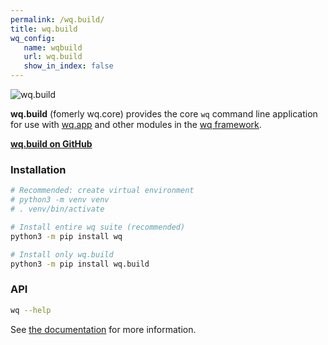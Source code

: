 ```yaml
---
permalink: /wq.build/
title: wq.build
wq_config:
   name: wqbuild
   url: wq.build
   show_in_index: false
---
```


![wq.build](https://wq.io/images/wq.build.svg)

**wq.build** (fomerly wq.core) provides the core `wq` command line application for use with [wq.app] and other modules in the [wq framework].

[**wq.build on GitHub**](https://github.com/wq/wq.build)

### Installation

```bash
# Recommended: create virtual environment
# python3 -m venv venv
# . venv/bin/activate

# Install entire wq suite (recommended)
python3 -m pip install wq

# Install only wq.build
python3 -m pip install wq.build
```

### API

```bash
wq --help
```

See [the documentation][setup] for more information.

[wq.app]: ../wq.app/index.md
[wq framework]: ../index.md
[setup]: ../overview/setup.md
